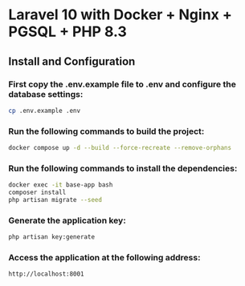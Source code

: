 # Laravel 10 with Docker + Nginx + PGSQL + PHP 8.3

## Install and Configuration

### First copy the .env.example file to .env and configure the database settings:

```bash
cp .env.example .env
```

### Run the following commands to build the project:

```bash
docker compose up -d --build --force-recreate --remove-orphans
```

### Run the following commands to install the dependencies:

```bash
docker exec -it base-app bash
composer install
php artisan migrate --seed 
```

### Generate the application key:

```bash
php artisan key:generate
```

### Access the application at the following address:

```bash
http://localhost:8001
```


